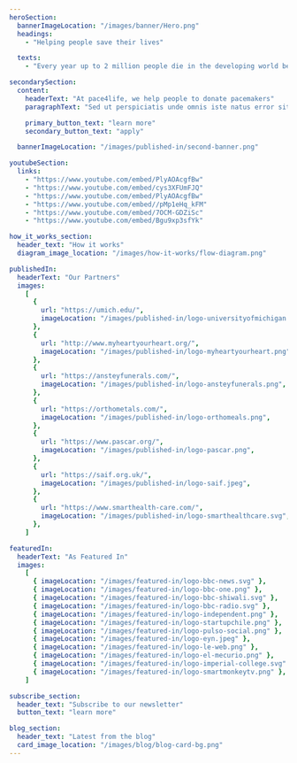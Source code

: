 ```yaml
---
heroSection:
  bannerImageLocation: "/images/banner/Hero.png"
  headings:
    - "Helping people save their lives"

  texts:
    - "Every year up to 2 million people die in the developing world because they don't have enough money for a lifesaving pacemaker operation."

secondarySection:
  content:
    headerText: "At pace4life, we help people to donate pacemakers"
    paragraphText: "Sed ut perspiciatis unde omnis iste natus error sit volup tatem accusantium doloremque laudantium, totam rem aperiam, eaque ipsa quae ab illo inventore veritatis et quasi architecto beatae vitae dicta sunt."

    primary_button_text: "learn more"
    secondary_button_text: "apply"

  bannerImageLocation: "/images/published-in/second-banner.png"

youtubeSection:
  links:
    - "https://www.youtube.com/embed/PlyAOAcgfBw"
    - "https://www.youtube.com/embed/cys3XFUmFJQ"
    - "https://www.youtube.com/embed/PlyAOAcgfBw"
    - "https://www.youtube.com/embed//pMp1eHq_kFM"
    - "https://www.youtube.com/embed/7OCM-GDZiSc"
    - "https://www.youtube.com/embed/Bgu9xp3sfYk"

how_it_works_section:
  header_text: "How it works"
  diagram_image_location: "/images/how-it-works/flow-diagram.png"

publishedIn:
  headerText: "Our Partners"
  images:
    [
      {
        url: "https://umich.edu/",
        imageLocation: "/images/published-in/logo-universityofmichigan.png",
      },
      {
        url: "http://www.myheartyourheart.org/",
        imageLocation: "/images/published-in/logo-myheartyourheart.png",
      },
      {
        url: "https://ansteyfunerals.com/",
        imageLocation: "/images/published-in/logo-ansteyfunerals.png",
      },
      {
        url: "https://orthometals.com/",
        imageLocation: "/images/published-in/logo-orthomeals.png",
      },
      {
        url: "https://www.pascar.org/",
        imageLocation: "/images/published-in/logo-pascar.png",
      },
      {
        url: "https://saif.org.uk/",
        imageLocation: "/images/published-in/logo-saif.jpeg",
      },
      {
        url: "https://www.smarthealth-care.com/",
        imageLocation: "/images/published-in/logo-smarthealthcare.svg",
      },
    ]

featuredIn:
  headerText: "As Featured In"
  images:
    [
      { imageLocation: "/images/featured-in/logo-bbc-news.svg" },
      { imageLocation: "/images/featured-in/logo-bbc-one.png" },
      { imageLocation: "/images/featured-in/logo-bbc-shiwali.svg" },
      { imageLocation: "/images/featured-in/logo-bbc-radio.svg" },
      { imageLocation: "/images/featured-in/logo-independent.png" },
      { imageLocation: "/images/featured-in/logo-startupchile.png" },
      { imageLocation: "/images/featured-in/logo-pulso-social.png" },
      { imageLocation: "/images/featured-in/logo-eyn.jpeg" },
      { imageLocation: "/images/featured-in/logo-le-web.png" },
      { imageLocation: "/images/featured-in/logo-el-mecurio.png" },
      { imageLocation: "/images/featured-in/logo-imperial-college.svg" },
      { imageLocation: "/images/featured-in/logo-smartmonkeytv.png" },
    ]

subscribe_section:
  header_text: "Subscribe to our newsletter"
  button_text: "learn more"

blog_section:
  header_text: "Latest from the blog"
  card_image_location: "/images/blog/blog-card-bg.png"
---
```

